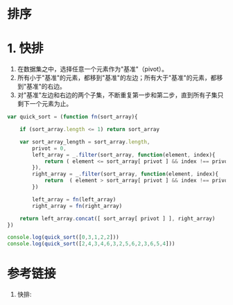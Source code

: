 # 排序

# 1. 快排

1. 在数据集之中，选择任意一个元素作为"基准"（pivot）。
2. 所有小于"基准"的元素，都移到"基准"的左边；所有大于"基准"的元素，都移到"基准"的右边。
3. 对"基准"左边和右边的两个子集，不断重复第一步和第二步，直到所有子集只剩下一个元素为止。

```javascript
var quick_sort = (function fn(sort_array){

    if (sort_array.length <= 1) return sort_array 

    var sort_array_length = sort_array.length,
        privot = 0,
        left_array = _.filter(sort_array, function(element, index){
            return ( element <= sort_array[ privot ] && index !== privot ) 
        }),
        right_array = _.filter(sort_array, function(element, index){
            return  ( element > sort_array[ privot ] && index !== privot ) 
        })

        left_array = fn(left_array)
        right_array = fn(right_array)

    return left_array.concat([ sort_array[ privot ] ], right_array)
})

console.log(quick_sort([0,3,1,2,2]))
console.log(quick_sort([2,4,3,4,6,3,2,5,6,2,3,6,5,4]))
```

# 参考链接

1. 快排: 